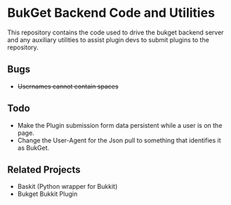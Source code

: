 BukGet Backend Code and Utilities
=================================
This repository contains the code used to drive the bukget backend server
and any auxiliary utilities to assist plugin devs to submit plugins to the
repository.

Bugs
----
* <strike>Usernames cannot contain spaces</strike>

Todo
----
* Make the Plugin submission form data persistent while a user is on the page.
* Change the User-Agent for the Json pull to something that identifies it 
  as BukGet.


Related Projects
----------------
* Baskit (Python wrapper for Bukkit)
* Bukget Bukkit Plugin
